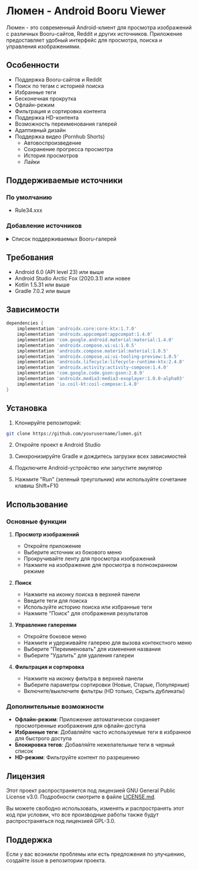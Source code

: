 # Люмен - Android Booru Viewer

Люмен - это современный Android-клиент для просмотра изображений с различных Booru-сайтов, Reddit и других источников. Приложение предоставляет удобный интерфейс для просмотра, поиска и управления изображениями.

## Особенности

- Поддержка Booru-сайтов и Reddit
- Поиск по тегам с историей поиска
- Избранные теги
- Бесконечная прокрутка
- Офлайн-режим
- Фильтрация и сортировка контента
- Поддержка HD-контента
- Возможность переименования галерей
- Адаптивный дизайн
- Поддержка видео (Pornhub Shorts)
  - Автовоспроизведение
  - Сохранение прогресса просмотра
  - История просмотров
  - Лайки

## Поддерживаемые источники

### По умолчанию
- Rule34.xxx

### Добавление источников

<details>

1. Нажмите на кнопку "Добавить галерею" в верхней панели
2. Введите полный URL галереи (например, `https://rule34.xxx/`)
3. Для добавления сабреддита Reddit:
   - Введите полный URL сабреддита (например, `https://reddit.com/r/your_subreddit/`)
   - Убедитесь, что URL содержит полный путь, включая `https://` и `/` в конце
4. Нажмите "Добавить"
5. Новый источник появится в списке доступных галерей 

<summary>Список поддерживаемых Booru-галерей</summary>

- Danbooru (https://danbooru.donmai.us/)
- Gelbooru (https://gelbooru.com/)
- Moebooru (https://yande.re/)
- Philomena (https://derpibooru.org/)
- Szurubooru (https://szurubooru.org/)

</details>


## Требования

- Android 6.0 (API level 23) или выше
- Android Studio Arctic Fox (2020.3.1) или новее
- Kotlin 1.5.31 или выше
- Gradle 7.0.2 или выше

## Зависимости

```gradle
dependencies {
    implementation 'androidx.core:core-ktx:1.7.0'
    implementation 'androidx.appcompat:appcompat:1.4.0'
    implementation 'com.google.android.material:material:1.4.0'
    implementation 'androidx.compose.ui:ui:1.0.5'
    implementation 'androidx.compose.material:material:1.0.5'
    implementation 'androidx.compose.ui:ui-tooling-preview:1.0.5'
    implementation 'androidx.lifecycle:lifecycle-runtime-ktx:2.4.0'
    implementation 'androidx.activity:activity-compose:1.4.0'
    implementation 'com.google.code.gson:gson:2.8.9'
    implementation 'androidx.media3:media3-exoplayer:1.0.0-alpha03'
    implementation 'io.coil-kt:coil-compose:1.4.0'
}
```

## Установка

1. Клонируйте репозиторий:
```bash
git clone https://github.com/yourusername/lumen.git
```

2. Откройте проект в Android Studio

3. Синхронизируйте Gradle и дождитесь загрузки всех зависимостей

4. Подключите Android-устройство или запустите эмулятор

5. Нажмите "Run" (зеленый треугольник) или используйте сочетание клавиш Shift+F10

## Использование

### Основные функции

1. **Просмотр изображений**
   - Откройте приложение
   - Выберите источник из бокового меню
   - Прокручивайте ленту для просмотра изображений
   - Нажмите на изображение для просмотра в полноэкранном режиме

2. **Поиск**
   - Нажмите на иконку поиска в верхней панели
   - Введите теги для поиска
   - Используйте историю поиска или избранные теги
   - Нажмите "Поиск" для отображения результатов

3. **Управление галереями**
   - Откройте боковое меню
   - Нажмите и удерживайте галерею для вызова контекстного меню
   - Выберите "Переименовать" для изменения названия
   - Выберите "Удалить" для удаления галереи

4. **Фильтрация и сортировка**
   - Нажмите на иконку фильтра в верхней панели
   - Выберите параметры сортировки (Новые, Старые, Популярные)
   - Включите/выключите фильтры (HD только, Скрыть дубликаты)

### Дополнительные возможности

- **Офлайн-режим**: Приложение автоматически сохраняет просмотренные изображения для офлайн-доступа
- **Избранные теги**: Добавляйте часто используемые теги в избранное для быстрого доступа
- **Блокировка тегов**: Добавляйте нежелательные теги в черный список
- **HD-режим**: Фильтруйте контент по разрешению

## Лицензия

Этот проект распространяется под лицензией GNU General Public License v3.0. Подробности смотрите в файле [LICENSE.md](LICENSE.md).

Вы можете свободно использовать, изменять и распространять этот код при условии, что все производные работы также будут распространяться под лицензией GPL-3.0.

## Поддержка

Если у вас возникли проблемы или есть предложения по улучшению, создайте issue в репозитории проекта. 